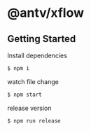 # @antv/xflow

## Getting Started

Install dependencies

```bash
$ npm i
```

watch file change

```bash
$ npm start
```

release version

```bash
$ npm run release
```
